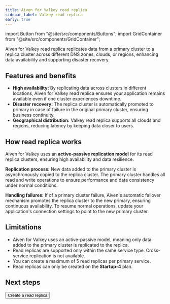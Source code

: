 ```yaml
---
title: Aiven for Valkey read replica
sidebar_label: Valkey read replica
early: true
---
```


import Button from "@site/src/components/Buttons";
import GridContainer from "@site/src/components/GridContainer";

Aiven for Valkey read replica replicates data from a primary cluster to a replica cluster across different DNS zones, clouds, or regions, enhancing data availability and supporting disaster recovery.

## Features and benefits

- **High availability:** By replicating data across clusters in different locations,
  Aiven for Valkey read replica ensures your application remains available even if one
  cluster experiences downtime.
- **Disaster recovery:** The replica cluster is automatically promoted to primary in
  case of failure in the original primary cluster, ensuring business continuity.
- **Geographical distribution:** Valkey read replica supports all clouds and regions,
  reducing latency by keeping data closer to users.

## How read replica works

Aiven for Valkey uses an **active-passive replication model** for its read replica
clusters, ensuring high availability and data resilience.

**Replication process:**
New data added to the primary cluster is asynchronously copied to the replica cluster.
The primary cluster handles all read and write operations to ensure performance and
data consistency under normal conditions.

**Handling failures:**
If of a primary cluster failure, Aiven's automatic failover mechanism promotes
the replica cluster to the new primary, ensuring continuous availability. To resume
normal operations, update your application's connection settings to
point to the new primary cluster.

## Limitations

- Aiven for Valkey uses an active-passive model, meaning only data added to the primary
  cluster is replicated to the replica.
- Read replicas are supported only within the same service type. Cross-service
  replication is not available.
- You can create a maximum of 5 read replicas per primary service.
- Read replicas can only be created on the **Startup-4** plan.

## Next steps

<Button to="/docs/products/valkey/howto/create-valkey-read-replica">Create a read replica</Button>
